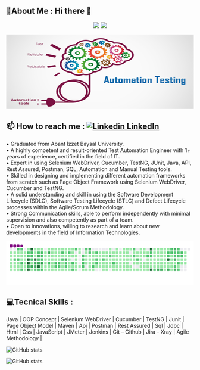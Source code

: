 ## 💫About Me : Hi there 👋

<p align="center">
  <img src="https://readme-typing-svg.herokuapp.com/?lines=Asım+ATES&font=Fira%20Code&center=true&width=150&height=50&duration=4000&pause=1000"> <img src="https://readme-typing-svg.herokuapp.com/?lines=I+am++Test+Automation+Engineer;&font=Fira%20Code&center=true&width=380&height=50&duration=4000&pause=1000">
</p>

<div align="center">
  <img src="https://github.com/asmates/asmates/blob/master/5680237420928-929-test-otomasyonu.png" width="600" height="200"/>
</div>

## 📫 How to reach me : [![Linkedin](https://i.stack.imgur.com/gVE0j.png) LinkedIn](https://www.linkedin.com/in/asimates/) <!--[![GitHub](https://i.stack.imgur.com/tskMh.png) GitHub](https://github.com/asmates)-->

• Graduated from Abant İzzet Baysal University. <br>
• A highly competent and result-oriented Test Automation Engineer with 1+ years of experience, certified in the field of IT. <br>
• Expert in using Selenium WebDriver, Cucumber, TestNG, JUnit, Java, API, Rest Assured, Postman, SQL, Automation and Manual Testing tools. <br>
• Skilled in designing and implementing different automation frameworks from scratch such as Page Object Framework using Selenium WebDriver, Cucumber and TestNG. <br>
• A solid understanding and skill in using the Software Development Lifecycle (SDLC), Software Testing Lifecycle (STLC) and Defect Lifecycle processes within the Agile/Scrum Methodology. <br>
• Strong Communication skills, able to perform independently with minimal supervision and also competently as part of a team. <br>
• Open to innovations, willing to research and learn about new developments in the field of Information Technologies. <br>

![snake gif](https://github.com/asmates/asmates/blob/master/github-contribution-grid-snake.gif)

## 💻Tecnical Skills :

Java | OOP Concept | Selenium WebDriver | Cucumber | TestNG | Junit | Page Object Model | Maven | Api | Postman | Rest Assured | Sql | Jdbc | Html | Css | JavaScript | JMeter | Jenkins | Git – Github | Jira - Xray | Agile Methodology |

![GitHub stats](https://github-readme-stats.vercel.app/api?username=asmates&show_icons=true&count_private=true)

![GitHub stats](https://github-readme-stats.vercel.app/api/top-langs/?username=asmates&layout=compact&count_private=true)
